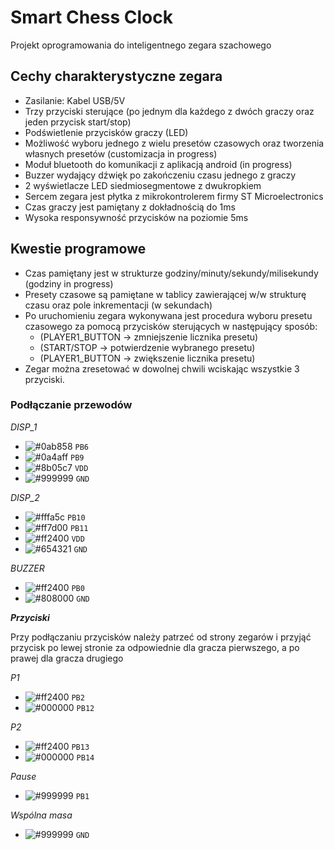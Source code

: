 # Smart Chess Clock
Projekt oprogramowania do inteligentnego zegara szachowego

## Cechy charakterystyczne zegara
  - Zasilanie: Kabel USB/5V
  - Trzy przyciski sterujące (po jednym dla każdego z dwóch graczy oraz jeden przycisk start/stop)
  - Podświetlenie przycisków graczy (LED)
  - Możliwość wyboru jednego z wielu presetów czasowych oraz tworzenia własnych presetów (customizacja in progress)
  - Moduł bluetooth do komunikacji z aplikacją android (in progress)
  - Buzzer wydający dźwięk po zakończeniu czasu jednego z graczy
  - 2 wyświetlacze LED siedmiosegmentowe z dwukropkiem
  - Sercem zegara jest płytka z mikrokontrolerem firmy ST Microelectronics
  - Czas graczy jest pamiętany z dokładnością do 1ms
  - Wysoka responsywność przycisków na poziomie 5ms
  
 ## Kwestie programowe
  - Czas pamiętany jest w strukturze godziny/minuty/sekundy/milisekundy (godziny in progress)
  - Presety czasowe są pamiętane w tablicy zawierającej w/w strukturę czasu oraz pole inkrementacji (w sekundach)
  - Po uruchomieniu zegara wykonywana jest procedura wyboru presetu czasowego za pomocą przycisków sterujących w następujący sposób:
    - (PLAYER1_BUTTON -> zmniejszenie licznika presetu)
    - (START/STOP -> potwierdzenie wybranego presetu)
    - (PLAYER1_BUTTON -> zwiększenie licznika presetu)
  - Zegar można zresetować w dowolnej chwili wciskając wszystkie 3 przyciski.
  
  ### Podłączanie przewodów
 
 *DISP_1*
- ![#0ab858](https://placehold.it/15/0ab858/000000?text=+) `PB6`
- ![#0a4aff](https://placehold.it/15/0a4aff/000000?text=+) `PB9`
- ![#8b05c7](https://placehold.it/15/8b05c7/000000?text=+) `VDD`
- ![#999999](https://placehold.it/15/999999/000000?text=+) `GND`

*DISP_2*
- ![#fffa5c](https://placehold.it/15/fffa5c/000000?text=+) `PB10`
- ![#ff7d00](https://placehold.it/15/ff7d00/000000?text=+) `PB11`
- ![#ff2400](https://placehold.it/15/ff2400/000000?text=+) `VDD`
- ![#654321](https://placehold.it/15/654321/000000?text=+) `GND`

*BUZZER*
- ![#ff2400](https://placehold.it/15/ff2400/000000?text=+) `PB0`
- ![#808000](https://placehold.it/15/808000/000000?text=+) `GND`


__*Przyciski*__

Przy podłączaniu przycisków należy patrzeć od strony zegarów i przyjąć przycisk po lewej stronie za odpowiednie dla gracza pierwszego, a po prawej dla gracza drugiego

*P1*
 - ![#ff2400](https://placehold.it/15/ff2400/000000?text=+) `PB2`
 - ![#000000](https://placehold.it/15/000000/000000?text=+) `PB12`

*P2*
 - ![#ff2400](https://placehold.it/15/ff2400/000000?text=+) `PB13`
 - ![#000000](https://placehold.it/15/000000/000000?text=+) `PB14`
 
*Pause*
- ![#999999](https://placehold.it/15/999999/000000?text=+) `PB1`

*Wspólna masa*
- ![#999999](https://placehold.it/15/999999/000000?text=+) `GND`

